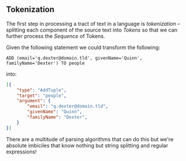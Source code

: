 ## Tokenization

The first step in processing a tract of text in a language is *tokenization* – splitting each component of the source text into *Tokens* so that we can further process the *Sequence* of Tokens.

Given the following statement we could transform the following:

```
ADD (email='q.dexter@domain.tld', givenName='Quinn', familyName='Dexter') TO people
```

into:

```json
[{
	"type": "AddTuple",
	"target": "people",
	"argument": {
		"email": "q.dexter@domain.tld",
		"givenName": "Quinn",
		"familyName": "Dexter",
	}
}]
```

There are a multitude of parsing algorithms that can do this but we're absolute imbiciles that know nothing but string splitting and regular expressions!